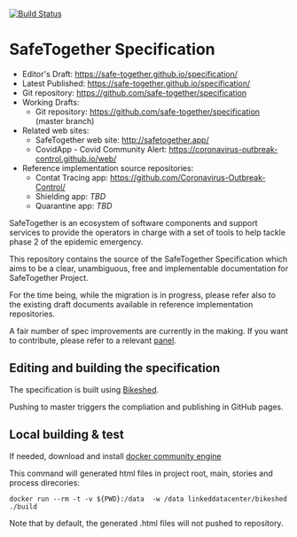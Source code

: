 [![Build Status](https://img.shields.io/travis/safe-together/specification.svg?style=flat-square)](http://travis-ci.org/safe-together/specification)

# SafeTogether Specification

* Editor's Draft: https://safe-together.github.io/specification/
* Latest Published: https://safe-together.github.io/specification/
* Git repository: https://github.com/safe-together/specification
* Working Drafts:
  * Git repository: https://github.com/safe-together/specification (master branch)
* Related web sites:
  * SafeTogether web site: http://safetogether.app/
  * CovidApp - Covid Community Alert: https://coronavirus-outbreak-control.github.io/web/
* Reference implementation source repositories:
  * Contat Tracing app: https://github.com/Coronavirus-Outbreak-Control/
  * Shielding app: *TBD*
  * Quarantine app: *TBD*


SafeTogether is an ecosystem of software components and support services to provide
the operators in charge with a set of tools to help tackle phase 2 of the epidemic emergency.

This repository contains the source of the SafeTogether Specification
which aims to be a clear, unambiguous, free and implementable documentation for SafeTogether Project.

For the time being, while the migration is in progress, please refer also to the existing draft documents available in reference implementation repositories.

A fair number of spec improvements are currently in the making. If you want to contribute, please refer to a relevant [panel](https://safe-together.github.io/specification/process#panels).


## Editing and building the specification
The specification is built using [Bikeshed](https://tabatkins.github.io/bikeshed/).

Pushing to master triggers the  compliation and publishing in GitHub pages.

## Local building & test
 
If needed, download and install [docker community engine](https://hub.docker.com/search/?type=edition&offering=community)

This command will generated html files in project root, main, stories and process direcories:

```
docker run --rm -t -v ${PWD}:/data  -w /data linkeddatacenter/bikeshed ./build 
```

Note that by default, the generated  .html files will not pushed to repository.
